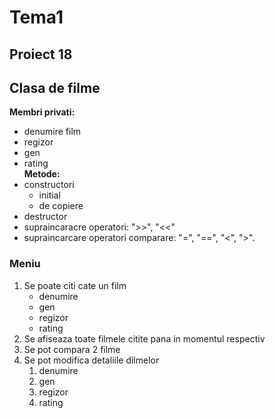 # Tema1

## Proiect 18  
## Clasa de filme
__Membri privati:__  
* denumire film
* regizor
* gen
* rating  
__Metode:__  
* constructori
  * initial
  * de copiere
* destructor
* supraincaracre operatori: ">>", "<<"  
* supraincarcare operatori comparare: "=", "==", "<", ">".

### Meniu

1. Se poate citi cate un film
   * denumire
   * gen
   * regizor
   * rating
1. Se afiseaza toate filmele citite pana in momentul respectiv
1. Se pot compara 2 filme
1. Se pot modifica detaliile dilmelor
   1. denumire
   1. gen
   1. regizor
   1. rating
